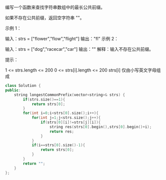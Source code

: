 编写一个函数来查找字符串数组中的最长公共前缀。

如果不存在公共前缀，返回空字符串 ""。

 

示例 1：

输入：strs = ["flower","flow","flight"]
输出："fl"
示例 2：

输入：strs = ["dog","racecar","car"]
输出：""
解释：输入不存在公共前缀。


提示：

1 <= strs.length <= 200
0 <= strs[i].length <= 200
strs[i] 仅由小写英文字母组成

```cpp
class Solution {
public:
    string longestCommonPrefix(vector<string>& strs) {
        if(strs.size()==1){
            return strs[0];
        }
        for(int i=0;i<strs[0].size();i++){
            for(int j=1;j<strs.size();j++){
                if(strs[0][i]!=strs[j][i]){
                    string res(strs[0].begin(),strs[0].begin()+i);
                    return res;
                }
            }
            if(i==strs[0].size()-1){
                return strs[0];
            }
        }
        return "";
    }
};
```

